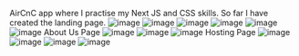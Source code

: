 AirCnC app where I practise my Next JS and CSS skills. So far I have created the landing page.
![image](https://user-images.githubusercontent.com/56058518/144973309-5a52bde7-2c58-4618-b28e-07212280a89e.png)
![image](https://user-images.githubusercontent.com/56058518/144974470-a02a978a-12ce-434e-93f0-27c27bc2c80a.png)
![image](https://user-images.githubusercontent.com/56058518/144974501-df2aa10c-7734-4463-9ea8-9e870e35d18e.png)
![image](https://user-images.githubusercontent.com/56058518/144974528-41450022-f297-4b41-8bae-0056f7eedf31.png)
![image](https://user-images.githubusercontent.com/56058518/144974570-b5e064d8-b0ec-4047-b5f7-bd391f7e0be0.png)
![image](https://user-images.githubusercontent.com/56058518/144974587-0584462e-9f47-4057-816b-b5d427195443.png)
About Us Page
![image](https://user-images.githubusercontent.com/56058518/145122511-5afd7791-7331-4450-ab8c-3641e0dcfe09.png)
![image](https://user-images.githubusercontent.com/56058518/145122577-0993eb39-e535-43ba-9449-06c767efdccd.png)
![image](https://user-images.githubusercontent.com/56058518/145122600-0a63475b-1580-4049-a854-e94d592dc8ce.png)
Hosting Page
![image](https://user-images.githubusercontent.com/56058518/145147950-5afdcceb-1395-44bb-9e5c-39d525cd1b5a.png)
![image](https://user-images.githubusercontent.com/56058518/145147976-396431d8-4c7f-4bb7-add5-9817cb7ba92e.png)
![image](https://user-images.githubusercontent.com/56058518/145148008-4ecb533f-ab75-4108-a325-b4b13756160e.png)
![image](https://user-images.githubusercontent.com/56058518/145148032-e911f5f2-f14f-44d8-a159-fbadcee40f7d.png)

